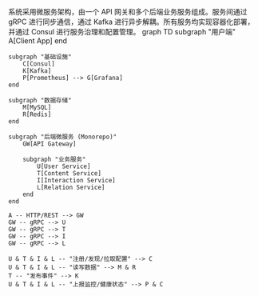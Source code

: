 系统采用微服务架构，由一个 API 网关和多个后端业务服务组成。服务间通过 gRPC 进行同步通信，通过 Kafka 进行异步解耦。所有服务均实现容器化部署，并通过 Consul 进行服务治理和配置管理。
graph TD
    subgraph "用户端"
        A[Client App]
    end

    subgraph "基础设施"
        C[Consul]
        K[Kafka]
        P[Prometheus] --> G[Grafana]
    end

    subgraph "数据存储"
        M[MySQL]
        R[Redis]
    end

    subgraph "后端微服务 (Monorepo)"
        GW[API Gateway]

        subgraph "业务服务"
            U[User Service]
            T[Content Service]
            I[Interaction Service]
            L[Relation Service]
        end
    end

    A -- HTTP/REST --> GW
    GW -- gRPC --> U
    GW -- gRPC --> T
    GW -- gRPC --> I
    GW -- gRPC --> L

    U & T & I & L -- "注册/发现/拉取配置" --> C
    U & T & I & L -- "读写数据" --> M & R
    T -- "发布事件" --> K
    U & T & I & L -- "上报监控/健康状态" --> P & C

